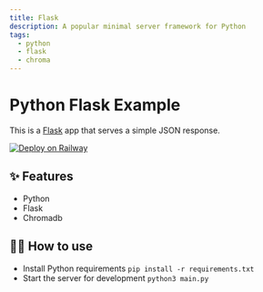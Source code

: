 ```yaml
---
title: Flask
description: A popular minimal server framework for Python
tags:
  - python
  - flask
  - chroma
---
```


# Python Flask Example

This is a [Flask](https://flask.palletsprojects.com/en/1.1.x/) app that serves a simple JSON response.

[![Deploy on Railway](https://railway.app/button.svg)](https://railway.app/new/template/zUcpux)

## ✨ Features

- Python
- Flask
- Chromadb

## 💁‍♀️ How to use

- Install Python requirements `pip install -r requirements.txt`
- Start the server for development `python3 main.py`
